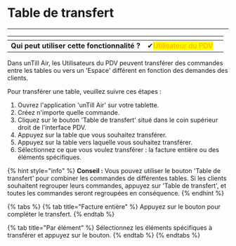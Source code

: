 # Table de transfert

------

<table data-card-size="large" data-view="cards" data-full-width="false"><thead><tr><th></th><th></th><th></th></tr></thead><tbody><tr><td><strong>Qui peut utiliser cette fonctionnalité ?</strong></td><td><span data-gb-custom-inline data-tag="emoji" data-code="2714">✔</span><mark style="color:orange;">Utilisateur du PDV</mark></td><td></td></tr></tbody></table>

Dans unTill Air, les Utilisateurs du PDV peuvent transférer des commandes entre les tables ou vers un 'Espace' différent en fonction des demandes des clients.

Pour transférer une table, veuillez suivre ces étapes :

1. Ouvrez l'application 'unTill Air' sur votre tablette.
2. Créez n'importe quelle commande.
3. Cliquez sur le bouton 'Table de transfert' situé dans le coin supérieur droit de l'interface PDV.
4. Appuyez sur la table que vous souhaitez transférer.
5. Appuyez sur la table vers laquelle vous souhaitez transférer.
6. Sélectionnez ce que vous voulez transférer : la facture entière ou des éléments spécifiques.

{% hint style="info" %}
**Conseil :** Vous pouvez utiliser le bouton 'Table de transfert' pour combiner les commandes de différentes tables. Si les clients souhaitent regrouper leurs commandes, appuyez sur 'Table de transfert', et toutes les commandes seront regroupées en conséquence.
{% endhint %}

{% tabs %}
{% tab title="Facture entière" %}
Appuyez sur le bouton  pour compléter le transfert.
{% endtab %}

{% tab title="Par élément" %}
Sélectionnez les éléments spécifiques à transférer et appuyez sur le bouton.
{% endtab %}
{% endtabs %}
